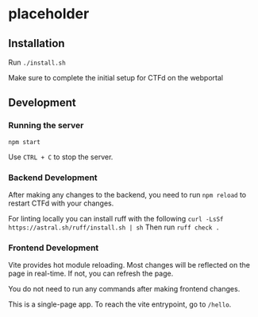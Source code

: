 # placeholder

## Installation
Run `./install.sh`

Make sure to complete the initial setup for CTFd on the webportal

## Development

### Running the server
`npm start`

Use `CTRL + C` to stop the server. 

### Backend Development
After making any changes to the backend, you need to run `npm reload` to restart CTFd with your changes.

For linting locally you can install ruff with the following `curl -LsSf https://astral.sh/ruff/install.sh | sh`
Then run `ruff check .`

### Frontend Development
Vite provides hot module reloading. Most changes will be reflected on the page in real-time. If not, you can refresh the page. 

You do not need to run any commands after making frontend changes. 

This is a single-page app. To reach the vite entrypoint, go to `/hello`. 
